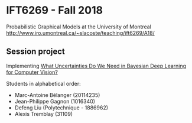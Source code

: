 # IFT6269 - Fall 2018

Probabilistic Graphical Models at the University of Montreal
http://www.iro.umontreal.ca/~slacoste/teaching/ift6269/A18/


## Session project
Implementing [What Uncertainties Do We Need in Bayesian Deep Learning for Computer Vision?](https://arxiv.org/pdf/1703.04977.pdf)

Students in alphabetical order:

- Marc-Antoine Bélanger (20114235)
- Jean-Philippe Gagnon (1016340)
- Defeng Liu (Polytechnique - 1886962)
- Alexis Tremblay (31109)
